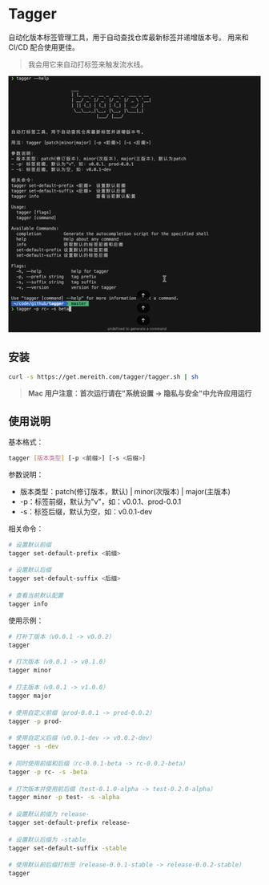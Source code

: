 # Tagger

自动化版本标签管理工具，用于自动查找仓库最新标签并递增版本号。 用来和 CI/CD 配合使用更佳。

> 我会用它来自动打标签来触发流水线。

![](./tagger.gif)

## 安装

```bash
curl -s https://get.mereith.com/tagger/tagger.sh | sh
```

> **Mac 用户注意：首次运行请在"系统设置 -> 隐私与安全"中允许应用运行**

## 使用说明

基本格式：

```bash
tagger [版本类型] [-p <前缀>] [-s <后缀>]
```

参数说明：

- 版本类型：patch(修订版本，默认) | minor(次版本) | major(主版本)
- -p：标签前缀，默认为"v"，如：v0.0.1、prod-0.0.1
- -s：标签后缀，默认为空，如：v0.0.1-dev

相关命令：

```bash
# 设置默认前缀
tagger set-default-prefix <前缀>

# 设置默认后缀
tagger set-default-suffix <后缀>

# 查看当前默认配置
tagger info
```

使用示例：

```bash
# 打补丁版本（v0.0.1 -> v0.0.2）
tagger

# 打次版本（v0.0.1 -> v0.1.0）
tagger minor

# 打主版本（v0.0.1 -> v1.0.0）
tagger major

# 使用自定义前缀（prod-0.0.1 -> prod-0.0.2）
tagger -p prod-

# 使用自定义后缀（v0.0.1-dev -> v0.0.2-dev）
tagger -s -dev

# 同时使用前缀和后缀（rc-0.0.1-beta -> rc-0.0.2-beta）
tagger -p rc- -s -beta

# 打次版本并使用前后缀（test-0.1.0-alpha -> test-0.2.0-alpha）
tagger minor -p test- -s -alpha

# 设置默认前缀为 release-
tagger set-default-prefix release-

# 设置默认后缀为 -stable
tagger set-default-suffix -stable

# 使用默认前后缀打标签（release-0.0.1-stable -> release-0.0.2-stable）
tagger
```
